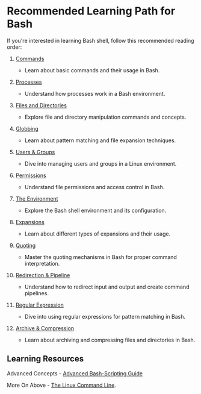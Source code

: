 # Recommended Learning Path for Bash

If you're interested in learning Bash shell, follow this recommended reading order:

1. [Commands](./01.Commands.md) 
   - Learn about basic commands and their usage in Bash.

2. [Processes](./02.Processes.md)
   - Understand how processes work in a Bash environment.

3. [Files and Directories](./03.Files%20and%20Directories.md)
   - Explore file and directory manipulation commands and concepts.

4. [Globbing](./04.Globbing.md) 
   - Learn about pattern matching and file expansion techniques.

5. [Users & Groups](./05.Users%20&%20Groups.md)
   - Dive into managing users and groups in a Linux environment.

6. [Permissions](./06.Permissions.md)
   - Understand file permissions and access control in Bash.

7. [The Environment](./07.The%20Environment.md) 
   - Explore the Bash shell environment and its configuration.

8. [Expansions](./08.Expansion.md)
   - Learn about different types of expansions and their usage.

9. [Quoting](./09.Quoting.md)
   - Master the quoting mechanisms in Bash for proper command interpretation.

10. [Redirection & Pipeline](./10.Redirection%20&%20Pipeline.md)
    - Understand how to redirect input and output and create command pipelines.

11. [Regular Expression](./11.Regular%20Expressions.md)
    - Dive into using regular expressions for pattern matching in Bash.

12. [Archive & Compression](./12.Archive%20&%20Compression.md)
    - Learn about archiving and compressing files and directories in Bash.

## Learning Resources 
Advanced Concepts - [Advanced Bash-Scripting Guide](https://tldp.org/LDP/abs/html/)

More On Above - [The Linux Command Line](https://linuxcommand.org/tlcl.php).

